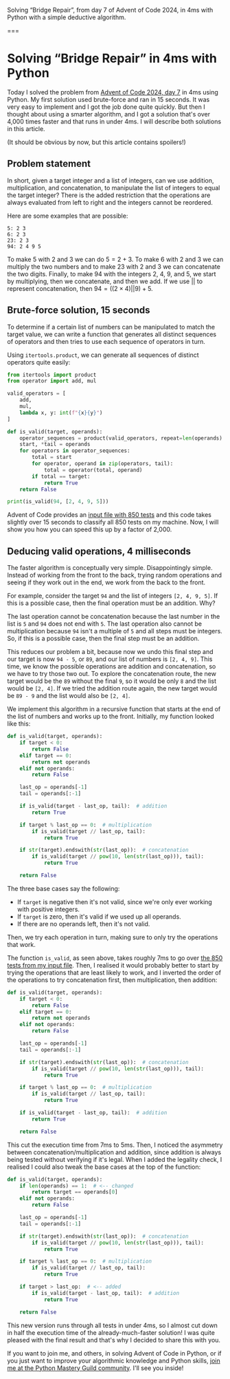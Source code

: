 Solving “Bridge Repair”, from day 7 of Advent of Code 2024, in 4ms with Python with a simple deductive algorithm.

===


# Solving “Bridge Repair” in 4ms with Python

Today I solved the problem from [Advent of Code 2024, day 7](https://adventofcode.com/2024/day/7) in 4ms using Python.
My first solution used brute-force and ran in 15 seconds.
It was very easy to implement and I got the job done quite quickly.
But then I thought about using a smarter algorithm, and I got a solution that's over 4,000 times faster and that runs in under 4ms.
I will describe both solutions in this article.

(It should be obvious by now, but this article contains spoilers!)

## Problem statement

In short, given a target integer and a list of integers, can we use addition, multiplication, and concatenation, to manipulate the list of integers to equal the target integer?
There is the added restriction that the operations are always evaluated from left to right and the integers cannot be reordered.

Here are some examples that are possible:

```
5: 2 3
6: 2 3
23: 2 3
94: 2 4 9 5
```

To make $5$ with $2$ and $3$ we can do $5 = 2 + 3$.
To make $6$ with $2$ and $3$ we can multiply the two numbers and to make $23$ with $2$ and $3$ we can concatenate the two digits.
Finally, to make $94$ with the integers $2$, $4$, $9$, and $5$, we start by multiplying, then we concatenate, and then we add.
If we use $||$ to represent concatenation, then $94 = ((2 \times 4) || 9) + 5$.


## Brute-force solution, 15 seconds

To determine if a certain list of numbers can be manipulated to match the target value, we can write a function that generates all distinct sequences of operators and then tries to use each sequence of operators in turn.

Using `itertools.product`, we can generate all sequences of distinct operators quite easily:

```py
from itertools import product
from operator import add, mul

valid_operators = [
    add,
    mul,
    lambda x, y: int(f"{x}{y}")
]

def is_valid(target, operands):
    operator_sequences = product(valid_operators, repeat=len(operands) - 1)
    start, *tail = operands
    for operators in operator_sequences:
        total = start
        for operator, operand in zip(operators, tail):
            total = operator(total, operand)
        if total == target:
            return True
    return False

print(is_valid(94, [2, 4, 9, 5]))
```

Advent of Code provides an [input file with 850 tests](./input.txt) and this code takes slightly over 15 seconds to classify all 850 tests on my machine.
Now, I will show you how you can speed this up by a factor of 2,000.


## Deducing valid operations, 4 milliseconds

The faster algorithm is conceptually very simple.
Disappointingly simple.
Instead of working from the front to the back, trying random operations and seeing if they work out in the end, we work from the back to the front.

For example, consider the target `94` and the list of integers `[2, 4, 9, 5]`.
If this is a possible case, then the final operation must be an addition.
Why?

The last operation cannot be concatenation because the last number in the list is `5` and `94` does not end with `5`.
The last operation also cannot be multiplication because `94` isn't a multiple of `5` and all steps must be integers.
So, if this is a possible case, then the final step must be an addition.

This reduces our problem a bit, because now we undo this final step and our target is now `94 - 5`, or `89`, and our list of numbers is `[2, 4, 9]`.
This time, we know the possible operations are addition and concatenation, so we have to try those two out.
To explore the concatenation route, the new target would be the `89` without the final `9`, so it would be only `8` and the list would be `[2, 4]`.
If we tried the addition route again, the new target would be `89 - 9` and the list would also be `[2, 4]`.

We implement this algorithm in a recursive function that starts at the end of the list of numbers and works up to the front.
Initially, my function looked like this:

```py
def is_valid(target, operands):
    if target < 0:
        return False
    elif target == 0:
        return not operands
    elif not operands:
        return False

    last_op = operands[-1]
    tail = operands[:-1]

    if is_valid(target - last_op, tail):  # addition
        return True

    if target % last_op == 0:  # multiplication
        if is_valid(target // last_op, tail):
            return True

    if str(target).endswith(str(last_op)):  # concatenation
        if is_valid(target // pow(10, len(str(last_op))), tail):
            return True

    return False
```

The three base cases say the following:

- If `target` is negative then it's not valid, since we're only ever working with positive integers.
- If `target` is zero, then it's valid if we used up all operands.
- If there are no operands left, then it's not valid.

Then, we try each operation in turn, making sure to only try the operations that work.

The function `is_valid`, as seen above, takes roughly 7ms to go over [the 850 tests from my input file](./input.txt).
Then, I realised it would probably better to start by trying the operations that are least likely to work, and I inverted the order of the operations to try concatenation first, then multiplication, then addition:

```py
def is_valid(target, operands):
    if target < 0:
        return False
    elif target == 0:
        return not operands
    elif not operands:
        return False

    last_op = operands[-1]
    tail = operands[:-1]

    if str(target).endswith(str(last_op)):  # concatenation
        if is_valid(target // pow(10, len(str(last_op))), tail):
            return True

    if target % last_op == 0:  # multiplication
        if is_valid(target // last_op, tail):
            return True

    if is_valid(target - last_op, tail):  # addition
        return True

    return False
```

This cut the execution time from 7ms to 5ms.
Then, I noticed the asymmetry between concatenation/multiplication and addition, since addition is always being tested without verifying if it's legal.
When I added the legality check, I realised I could also tweak the base cases at the top of the function:

```py
def is_valid(target, operands):
    if len(operands) == 1:  # <-- changed
        return target == operands[0]
    elif not operands:
        return False

    last_op = operands[-1]
    tail = operands[:-1]

    if str(target).endswith(str(last_op)):  # concatenation
        if is_valid(target // pow(10, len(str(last_op))), tail):
            return True

    if target % last_op == 0:  # multiplication
        if is_valid(target // last_op, tail):
            return True

    if target > last_op:  # <-- added
        if is_valid(target - last_op, tail):  # addition
            return True

    return False
```

This new version runs through all tests in under 4ms, so I almost cut down in half the execution time of the already-much-faster solution!
I was quite pleased with the final result and that's why I decided to share this with you.

If you want to join me, and others, in solving Advent of Code in Python, or if you just want to improve your algorithmic knowledge and Python skills, [join me at the Python Mastery Guild community](https://skool.com/python-mastery).
I'll see you inside!
